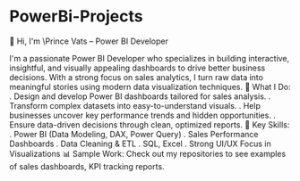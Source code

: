 # PowerBi-Projects
 👋 Hi, I'm \Prince Vats – Power BI Developer

I'm a passionate Power BI Developer who specializes in building interactive, insightful, and visually appealing dashboards to drive better business decisions. With a strong focus on sales analytics, I turn raw data into meaningful stories using modern data visualization techniques.
 💼 What I Do:
. Design and develop Power BI dashboards tailored for sales analysis.
. Transform complex datasets into easy-to-understand visuals.
. Help businesses uncover key performance trends and hidden opportunities.
. Ensure data-driven decisions through clean, optimized reports.
 🚀 Key Skills:
. Power BI (Data Modeling, DAX, Power Query)
. Sales Performance Dashboards
. Data Cleaning & ETL
. SQL, Excel
. Strong UI/UX Focus in Visualizations
 📊 Sample Work:
Check out my repositories to see examples of sales dashboards, KPI tracking reports.
